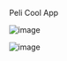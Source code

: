 Peli Cool App

![image](https://user-images.githubusercontent.com/101361708/179369676-d7fa630d-f0a1-4e28-a0e8-3006647816e9.png)

![image](https://user-images.githubusercontent.com/101361708/179369689-cb86e9a0-2bd6-4c8f-8999-0d1b19ae0e41.png)


